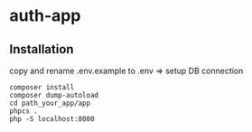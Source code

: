 # auth-app
## Installation

copy and rename .env.example to .env => setup DB connection
```
composer install
composer dump-autoload
cd path_your_app/app
phpcs .
php -S localhost:8000
```
